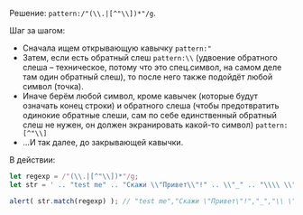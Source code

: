 Решение: `pattern:/"(\\.|[^"\\])*"/g`.

Шаг за шагом:

- Сначала ищем открывающую кавычку `pattern:"`
- Затем, если есть обратный слеш `pattern:\\` (удвоение обратного слеша – техническое, потому что это спец.символ, на самом деле там один обратный слеш), то после него также подойдёт любой символ (точка).
- Иначе берём любой символ, кроме кавычек (которые будут означать конец строки) и обратного слеша (чтобы предотвратить одинокие обратные слеши, сам по себе единственный обратный слеш не нужен, он должен экранировать какой-то символ) `pattern:[^"\\]`
- ...И так далее, до закрывающей кавычки.

В действии:

```js run
let regexp = /"(\\.|[^"\\])*"/g;
let str = ' .. "test me" .. "Скажи \\"Привет\\"!" .. \\"_" .. "\\\\ \\"" .. ';

alert( str.match(regexp) ); // "test me","Скажи \"Привет\"!","_","\\ \""
```
